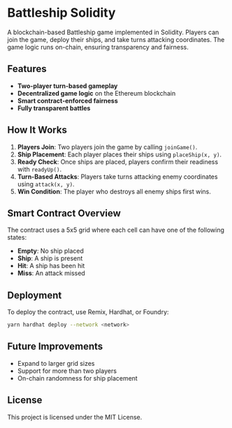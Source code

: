 # Battleship Solidity

A blockchain-based Battleship game implemented in Solidity. Players can join the game, deploy their ships, and take turns attacking coordinates. The game logic runs on-chain, ensuring transparency and fairness.

## Features
- **Two-player turn-based gameplay**
- **Decentralized game logic** on the Ethereum blockchain
- **Smart contract-enforced fairness**
- **Fully transparent battles**  

## How It Works
1. **Players Join**: Two players join the game by calling `joinGame()`.
2. **Ship Placement**: Each player places their ships using `placeShip(x, y)`. 
3. **Ready Check**: Once ships are placed, players confirm their readiness with `readyUp()`.
4. **Turn-Based Attacks**: Players take turns attacking enemy coordinates using `attack(x, y)`.
5. **Win Condition**: The player who destroys all enemy ships first wins.   
 
## Smart Contract Overview 
The contract uses a 5x5 grid where each cell can have one of the following states:
- **Empty**: No ship placed
- **Ship**: A ship is present
- **Hit**: A ship has been hit   
- **Miss**: An attack missed

## Deployment
To deploy the contract, use Remix, Hardhat, or Foundry:
```sh
yarn hardhat deploy --network <network>
```

## Future Improvements
- Expand to larger grid sizes
- Support for more than two players
- On-chain randomness for ship placement

## License
This project is licensed under the MIT License.

